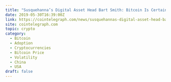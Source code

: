 ```yaml
---
title: "Susquehanna’s Digital Asset Head Bart Smith: Bitcoin Is Certainly Speculative and Risky"
date: 2019-05-30T16:39:00Z
link: https://cointelegraph.com/news/susquehannas-digital-asset-head-bart-smith-bitcoin-is-certainly-speculative-and-risky?utm_medium=RSS&utm_source=hune
site: cointelegraph.com
topic: crypto
category:
  - Bitcoin
  - Adoption
  - Cryptocurrencies
  - Bitcoin Price
  - Volatility
  - China
  - USA
draft: false
---
```

